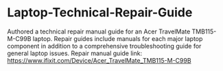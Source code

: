 # Laptop-Technical-Repair-Guide
Authored a technical repair manual guide for an Acer TravelMate TMB115-M-C99B laptop. Repair guides include manuals for each major laptop component in addition to a comprehensive troubleshooting guide for general laptop issues.
Repair manual guide link: https://www.ifixit.com/Device/Acer_TravelMate_TMB115-M-C99B
